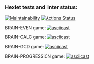 ### Hexlet tests and linter status:
[![Maintainability](https://api.codeclimate.com/v1/badges/f10214d43b5d41e58d14/maintainability)](https://codeclimate.com/github/dushnila/frontend-project-44/maintainability)
[![Actions Status](https://github.com/dushnila/frontend-project-44/workflows/hexlet-check/badge.svg)](https://github.com/dushnila/frontend-project-44/actions)

BRAIN-EVEN game:
[![asciicast](https://asciinema.org/a/JPjnTBZntocCYNxdA5DgYNZge.svg)](https://asciinema.org/a/JPjnTBZntocCYNxdA5DgYNZge)


BRAIN-CALC game: 
[![asciicast](https://asciinema.org/a/K70tPDNq2nAhaB1uqtzUtyjfj.svg)](https://asciinema.org/a/K70tPDNq2nAhaB1uqtzUtyjfj)


BRAIN-GCD game:
[![asciicast](https://asciinema.org/a/TwULu8nCc3e2jKmXYaCQ4vThp.svg)](https://asciinema.org/a/TwULu8nCc3e2jKmXYaCQ4vThp)


BRAIN-PROGRESSION game:
[![asciicast](https://asciinema.org/a/Y7oslwAb67wUCeFt7WsmQSfda.svg)](https://asciinema.org/a/Y7oslwAb67wUCeFt7WsmQSfda)